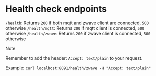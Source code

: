 # Health check endpoints

`/health`: Returns `200` if both mqtt and zwave client are connected, `500` otherwise
`/health/mqtt`: Returns `200` if mqtt client is connected, `500` otherwise
`/health/zwave`: Returns `200` if zwave client is connected, `500` otherwise

> [!NOTE]
> Remember to add the header: `Accept: text/plain` to your request.

Example: `curl localhost:8091/health/zwave -H "Accept: text/plain"`
